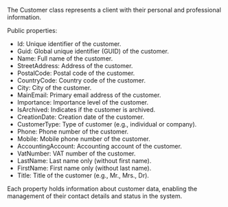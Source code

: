 The Customer class represents a client with their personal and professional information.

Public properties:
- Id: Unique identifier of the customer.
- Guid: Global unique identifier (GUID) of the customer.
- Name: Full name of the customer.
- StreetAddress: Address of the customer.
- PostalCode: Postal code of the customer.
- CountryCode: Country code of the customer.
- City: City of the customer.
- MainEmail: Primary email address of the customer.
- Importance: Importance level of the customer.
- IsArchived: Indicates if the customer is archived.
- CreationDate: Creation date of the customer.
- CustomerType: Type of customer (e.g., individual or company).
- Phone: Phone number of the customer.
- Mobile: Mobile phone number of the customer.
- AccountingAccount: Accounting account of the customer.
- VatNumber: VAT number of the customer.
- LastName: Last name only (without first name).
- FirstName: First name only (without last name).
- Title: Title of the customer (e.g., Mr., Mrs., Dr).

Each property holds information about customer data, enabling the management of their contact details and status in the system.